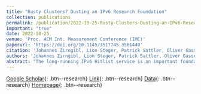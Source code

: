 ```yaml
---
title: "Rusty Clusters? Dusting an IPv6 Research Foundation"
collection: publications
permalink: /publication/2022-10-25-Rusty-Clusters-Dusting-an-IPv6-Research-Foundation
important: "true"
date: 2022-10-25
venue: 'Proc. ACM Int. Measurement Conference (IMC)'
paperurl: 'https://doi.org/10.1145/3517745.3561440'
citation: 'Johannes Zirngibl, Lion Steger, Patrick Sattler, Oliver Gasser, Georg Carle&quot;Rusty Clusters? Dusting an IPv6 Research Foundation.&quot; Proc. ACM Int. Measurement Conference (IMC), 2022.'
authors: 'Johannes Zirngibl, Lion Steger, Patrick Sattler, Oliver Gasser, Georg Carle'
abstract: "The long-running IPv6 Hitlist service is an important foundation for IPv6 measurement studies. It helps to overcome infeasible, complete address space scans by collecting valuable, unbiased IPv6 address candidates and regularly testing their responsiveness. However, the Internet itself is a quickly changing ecosystem that can affect long-running services, potentially inducing biases and obscurities into ongoing data collection means. Frequent analyses but also updates are necessary to enable a valuable service to the community.In this paper, we show that the existing hitlist is highly impacted by the Great Firewall of China, and we offer a cleaned view on the development of responsive addresses. While the accumulated input shows an increasing bias towards some networks, the cleaned set of responsive addresses is well distributed and shows a steady increase.Although it is a best practice to remove aliased prefixes from IPv6 hitlists, we show that this also removes major content delivery networks. More than 98% of all IPv6 addresses announced by Fastly were labeled as aliased and Cloudflare prefixes hosting more than 10 M domains were excluded. Depending on the hitlist usage, e.g., higher layer protocol scans, inclusion of addresses from these providers can be valuable.Lastly, we evaluate different new address candidate sources, including target generation algorithms to improve the coverage of the current IPv6 Hitlist. We show that a combination of different methodologies is able to identify 5.6 M new, responsive addresses. This accounts for an increase by 174% and combined with the current IPv6 Hitlist, we identify 8.8 M responsive addresses."
---
```

[Google Scholar](https://scholar.google.com/scholar?q=Rusty+Clusters?+Dusting+an+IPv6+Research+Foundation){: .btn--research} [Link](https://doi.org/10.1145/3517745.3561440){: .btn--research} [Data](https://mediatum.ub.tum.de/1686542){: .btn--research} [Homepage](https://ipv6hitlist.github.io/){: .btn--research}